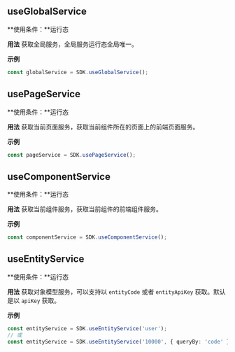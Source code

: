 
## useGlobalService

**使用条件：**运行态

**用法**
获取全局服务，全局服务运行态全局唯一。

**示例**
``` ts
const globalService = SDK.useGlobalService();
```

## usePageService

**使用条件：**运行态

**用法**
获取当前页面服务，获取当前组件所在的页面上的前端页面服务。

**示例**
``` ts
const pageService = SDK.usePageService();
```

## useComponentService

**使用条件：**运行态

**用法**
获取当前组件服务，获取当前组件的前端组件服务。

**示例**
``` ts
const componentService = SDK.useComponentService();
```

## useEntityService
**使用条件：**运行态

**用法**
获取对象模型服务，可以支持以 `entityCode` 或者 `entityApiKey` 获取。默认是以 `apiKey` 获取。

**示例**
``` ts
const entityService = SDK.useEntityService('user');
// 或
const entityService = SDK.useEntityService('10000', { queryBy: 'code' });
```
